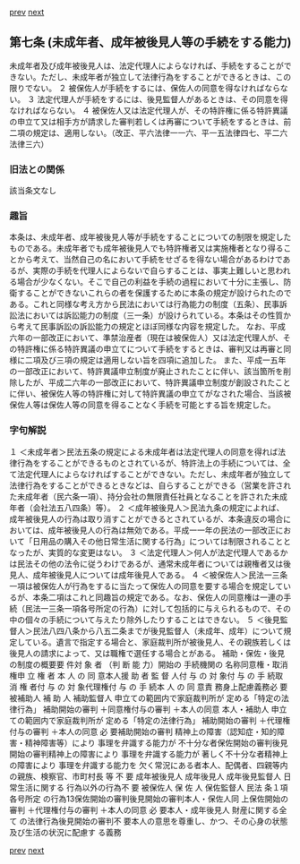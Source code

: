 [prev](/specific/markdowns/特許法/005_Mp-Ch_1-At_6.md)
[next](/specific/markdowns/特許法/007_Mp-Ch_1-At_8.md)
## 第七条 (未成年者、成年被後見人等の手続をする能力)
未成年者及び成年被後見人は、法定代理人によらなければ、手続をすることができない。ただし、未成年者が独立して法律行為をすることができるときは、この限りでない。
２ 被保佐人が手続をするには、保佐人の同意を得なければならない。
３ 法定代理人が手続をするには、後見監督人があるときは、その同意を得なければならない。
４ 被保佐人又は法定代理人が、その特許権に係る特許異議の申立て又は相手方が請求した審判若しくは再審について手続をするときは、前二項の規定は、適用しない。（改正、平六法律一一六、平一五法律四七、平二六法律三六）

### 旧法との関係
該当条文なし

### 趣旨
本条は、未成年者、成年被後見人等が手続をすることについての制限を規定したものである。未成年者でも成年被後見人でも特許権者又は実施権者となり得ることから考えて、当然自己の名において手続をせざるを得ない場合があるわけであるが、実際の手続を代理人によらないで自らすることは、事実上難しいと思われる場合が少なくない。そこで自己の利益を手続の過程において十分に主張し、防衛することができないこれらの者を保護するために本条の規定が設けられたのである。これと同様な考え方から民法においては行為能力の制度（五条）、民事訴訟法においては訴訟能力の制度（三一条）が設けられている。本条はその性質から考えて民事訴訟の訴訟能力の規定とほぼ同様な内容を規定した。
なお、平成六年の一部改正において、準禁治産者（現在は被保佐人）又は法定代理人が、その特許権に係る特許異議の申立てについて手続をするときは、審判又は再審と同様に二項及び三項の規定は適用しない旨を四項に追加した。
また、平成一五年の一部改正において、特許異議申立制度が廃止されたことに伴い、該当箇所を削除したが、平成二六年の一部改正において、特許異議申立制度が創設されたことに伴い、被保佐人等の特許権に対して特許異議の申立てがなされた場合、当該被保佐人等は保佐人等の同意を得ることなく手続を可能とする旨を規定した。

### 字句解説
１ ＜未成年者＞民法五条の規定による未成年者は法定代理人の同意を得れば法律行為をすることができるものとされているが、特許法上の手続については、全て法定代理人によらなければすることができない。ただし、未成年者が独立して法律行為をすることができるときなどは、自らすることができる（営業を許された未成年者（民六条一項）、持分会社の無限責任社員となることを許された未成年者（会社法五八四条）等）。
２ ＜成年被後見人＞民法九条の規定によれば、成年被後見人の行為は取り消すことができるとされているが、本条違反の場合においては、成年被後見人の行為は無効である。平成一一年の民法の一部改正において「日用品の購入その他日常生活に関する行為」については制限されることとなったが、実質的な変更はない。
３ ＜法定代理人＞何人が法定代理人であるかは民法その他の法令に従うわけであるが、通常未成年者については親権者又は後見人、成年被後見人については成年後見人である。
４ ＜被保佐人＞民法一三条一項は被保佐人が行為をするに当たって保佐人の同意を要する場合を規定しているが、本条二項はこれと同趣旨の規定である。なお、保佐人の同意権は一連の手続（民法一三条一項各号所定の行為）に対して包括的に与えられるもので、その中の個々の手続について与えたり除外したりすることはできない。
５ ＜後見監督人＞民法八四八条から八五二条までが後見監督人（未成年、成年）について規定している。遺言で指定する場合と、家庭裁判所が被後見人、その親族若しくは後見人の請求によって、又は職権で選任する場合とがある。
補助・保佐・後見の制度の概要要 件対 象 者
（判 断 能 力）開始の
手続機関の
名称同意権・取消権申 立 権 者
本 人 の 同 意本人援 助 者
監 督 人付 与 の 対 象付 与 の 手 続取 消 権 者付 与 の 対 象代理権付 与 の 手 続本 人 の 同 意責 務身上配慮義務必 要
被補助人
補 助 人
補助監督人
申立ての範囲内で家庭裁判所が
定める「特定の法律行為」
補助開始の審判
＋同意権付与の審判
＋本人の同意
本人・補助人
申立ての範囲内で家庭裁判所が
定める「特定の法律行為」
補助開始の審判
＋代理権付与の審判
＋本人の同意
必 要補助開始の審判
精神上の障害（認知症・知的障
害・精神障害等）により
事理を弁識する能力が
不十分な者保佐開始の審判後見開始の審判精神上の障害により
事理を弁識する能力が
著しく不十分な者精神上の障害により
事理を弁識する能力を
欠く常況にある者本人、配偶者、四親等内の親族、検察官、市町村長 等
不 要
成年被後見人
成年後見人
成年後見監督人
日常生活に関する
行為以外の行為不 要
被保佐人
保 佐 人
保佐監督人
民法 条１項各号所定
の行為13保佐開始の審判後見開始の審判本人・保佐人同 上保佐開始の審判
＋代理権付与の審判
＋本人の同意
必 要本人・成年後見人
財産に関する全て
の法律行為後見開始の審判不 要本人の意思を尊重し、かつ、その心身の状態及び生活の状況に配慮す
る義務

[prev](/specific/markdowns/特許法/005_Mp-Ch_1-At_6.md)
[next](/specific/markdowns/特許法/007_Mp-Ch_1-At_8.md)